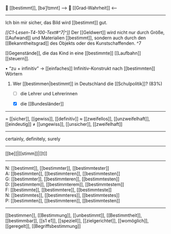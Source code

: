 🎯 [[bestimmt]], [bəˈʃtɪmnt]
--> 🧩 [[Grad-Wahrheit]] <--

---
Ich bin mir sicher, das Bild wird [[bestimmt]] gut.

*[[C1-Lesen-T4-100-Text#^7|^]]* Der [[Geldwert]] wird nicht nur durch Größe, [[Aufwand]] und Materialien [[bestimmt]], sondern auch durch den [[Bekanntheitsgrad]] des Objekts oder des Kunstschaffenden. ^7


[[Gegenstände]], die das Kind in eine [[bestimmte]] [[Laufbahn]] [[steuern]].  

• “zu + infinitiv” → [[einfaches]] Infinitiv-Konstrukt nach [[bestimmten]] Wörtern

1. Wer [[bestimmen|bestimmt]] in Deutschland die [[Schulpolitik]]? (83%)
	- [ ] die Lehrer und Lehrerinnen
	- [x] die [[Bundesländer]]


---
= [[sicher]], [[gewiss]], [[definitiv]]
≈ [[zweifellos]], [[unzweifelhaft]], [[eindeutig]]
≠ [[ungewiss]], [[unsicher]], [[zweifelhaft]]

---
certainly, definitely, surely

---
[[be]]|[[stimm]]|[[t]]

---
N: [[bestimmt]], [[bestimmter]], [[bestimmtester]]  
A: [[bestimmten]], [[bestimmteren]], [[bestimmtesten]]  
G: [[bestimmter]], [[bestimmteren]], [[bestimmtesten]]  
D: [[bestimmtem]], [[bestimmterem]], [[bestimmtestem]]  
F: [[bestimmte]], [[bestimmtere]], [[bestimmteste]]  
N: [[bestimmtes]], [[bestimmteres]], [[bestimmtestes]]  
P: [[bestimmten]], [[bestimmteren]], [[bestimmtesten]]  

---
[[bestimmen]], [[Bestimmung]], [[unbestimmt]], [[Bestimmtheit]], [[bestimmbar]], [[s1 e1]],  [[speziell]], [[zielgerichtet]], [[womöglich]], [[geregelt]], [[Begriffsbestimmung]]